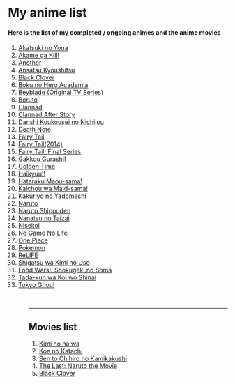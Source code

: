 # My anime list

<h4>Here is the list of my completed / ongoing animes and the anime movies</h4>
<ol>	
	<li><a href = "https://myanimelist.net/anime/25013/Akatsuki_no_Yona?q=akatsuki">Akatsuki no Yona</a></li>
	<li><a href = "https://myanimelist.net/anime/22199/Akame_ga_Kill">Akame ga Kill!</a></li>
	<li><a href = "https://myanimelist.net/anime/11111/Another">Another</a></li>
	<li><a href = "https://myanimelist.net/anime/24833/Ansatsu_Kyoushitsu_TV">Ansatsu Kyoushitsu</a></li>
	<li><a href = "https://myanimelist.net/anime/34572/Black_Clover">Black Clover</a></li>
    <li><a href = "https://myanimelist.net/anime/31964/Boku_no_Hero_Academia">Boku no Hero Academia</a></li>
	<li><a href = "https://myanimelist.net/anime/288/Bakuten_Shoot_Beyblade">Beyblade (Original TV Series)</a></li>
	<li><a href = "https://myanimelist.net/anime/34566/Boruto__Naruto_Next_Generations?q=boruto">Boruto</a></li>
	<li><a href = "https://myanimelist.net/anime/2167/Clannad?q=clannad">Clannad</a></li>
	<li><a href = "https://myanimelist.net/anime/4181/Clannad__After_Story?q=clannad">Clannad After Story</a></li>
    <li><a href = "https://myanimelist.net/anime/11843/Danshi_Koukousei_no_Nichijou?q=danshi%20wa%20ko">Danshi Koukousei no Nichijou</a></li>
	<li><a href = "https://myanimelist.net/anime/1535/Death_Note">Death Note</a></li>
	<li><a href = "https://myanimelist.net/anime/6702/Fairy_Tail">Fairy Tail</a></li>
	<li><a href = "https://myanimelist.net/anime/22043/Fairy_Tail_2014">Fairy Tail(2014)</a></li>
    <li><a href = "https://myanimelist.net/anime/35972/Fairy_Tail__Final_Series?q=fairy%20tail">Fairy Tail: Final Series</a></li>
	<li><a href = "https://myanimelist.net/anime/24765/Gakkougurashi">Gakkou Gurashi!</a></li>
	<li><a href = "https://myanimelist.net/anime/17895/Golden_Time">Golden Time</a></li>
	<li><a href = "https://myanimelist.net/anime/20583/Haikyuu">Haikyuu!!</a></li>
	<li><a href = "https://myanimelist.net/anime/15809/Hataraku_Maou-sama">Hataraku Maou-sama!</a></li>
	<li><a href = "https://myanimelist.net/anime/7054/Kaichou_wa_Maid-sama?q=kaichou">Kaichou wa Maid-sama!</a></li>
	<li><a href = "https://myanimelist.net/anime/36754/Kakuriyo_no_Yadomeshi?q=kakuriyo">Kakuriyo no Yadomeshi</a></li>
	<li><a href = "https://myanimelist.net/anime/20/Naruto">Naruto</a></li>
	<li><a href = "https://myanimelist.net/anime/1735/Naruto__Shippuuden">Naruto Shippuden</a></li>
	<li><a href = "https://myanimelist.net/anime/23755/Nanatsu_no_Taizai">Nanatsu no Taizai</a></li>
	<li><a href = "https://myanimelist.net/anime/18897/Nisekoi">Nisekoi</a></li>
	<li><a href = "https://myanimelist.net/anime/19815/No_Game_No_Life">No Game No Life</a></li>
	<li><a href = "https://myanimelist.net/anime/21/One_Piece">One Piece</a></li>
	<li><a href = "https://myanimelist.net/anime/527/Pokemon">Pokemon</a></li>
	<li><a href = "https://myanimelist.net/anime/30015/ReLIFE">ReLIFE</a></li>
	<li><a href = "https://myanimelist.net/anime/23273/Shigatsu_wa_Kimi_no_Uso">Shigatsu wa Kimi no Uso</a></li>
	<li><a href = "https://myanimelist.net/anime/28171/Shokugeki_no_Souma">Food Wars!: Shokugeki no Soma</a></li>
	<li><a href = "https://myanimelist.net/anime/36470/Tada-kun_wa_Koi_wo_Shinai?q=tada">Tada-kun wa Koi wo Shinai</a></li>
	<li><a href = "https://myanimelist.net/anime/22319/Tokyo_Ghoul">Tokyo Ghoul</a></li>
<ol>

<br><hr>

## Movies list
<ol>	
	<li><a href = "https://myanimelist.net/anime/32281/Kimi_no_Na_wa?q=kimi%20">Kimi no na wa</a></li>
	<li><a href = "https://myanimelist.net/anime/28851/Koe_no_Katachi?q=koe">Koe no Katachi</a></li>
	<li><a href = "https://myanimelist.net/anime/199/Sen_to_Chihiro_no_Kamikakushi?q=spirite">Sen to Chihiro no Kamikakushi</a></li>
	<li><a href = "https://myanimelist.net/anime/16870/The_Last__Naruto_the_Movie?q=the%20las">The Last: Naruto the Movie</a></li>
	<li><a href = "https://myanimelist.net/anime/34572/Black_Clover">Black Clover</a></li>
<ol>
